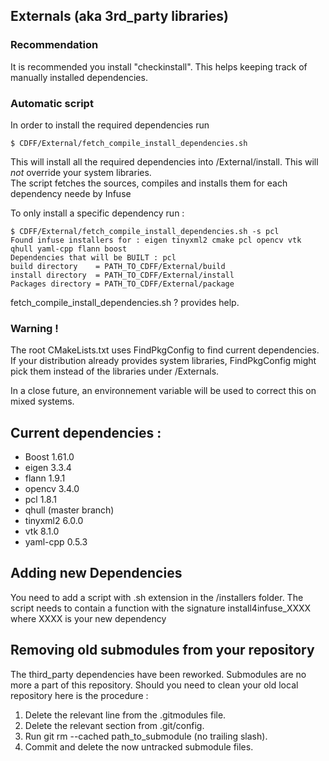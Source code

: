 ## Externals (aka 3rd_party libraries)
### Recommendation 
It is recommended you install "checkinstall". This helps keeping track of manually installed dependencies. 

### Automatic script

In order to install the required dependencies run 
```
$ CDFF/External/fetch_compile_install_dependencies.sh 
```
This will install all the required dependencies into /External/install.
This will *not* override your system libraries.  
The script fetches the sources, compiles and installs them for each dependency neede by Infuse 

To only install a specific dependency run :
```
$ CDFF/External/fetch_compile_install_dependencies.sh -s pcl
Found infuse installers for : eigen tinyxml2 cmake pcl opencv vtk qhull yaml-cpp flann boost
Dependencies that will be BUILT : pcl 
build directory    = PATH_TO_CDFF/External/build
install directory  = PATH_TO_CDFF/External/install
Packages directory = PATH_TO_CDFF/External/package
```
fetch_compile_install_dependencies.sh ? provides help.

### Warning !
The root CMakeLists.txt uses FindPkgConfig to find current dependencies. 
If your distribution already provides system libraries, FindPkgConfig might pick them instead of the libraries under /Externals. 

In a close future, an environnement variable will be used to correct this on mixed systems.   

## Current dependencies :
- Boost 1.61.0
- eigen 3.3.4
- flann 1.9.1
- opencv 3.4.0
- pcl 1.8.1
- qhull (master branch)
- tinyxml2 6.0.0
- vtk 8.1.0
- yaml-cpp 0.5.3

## Adding new Dependencies
You need to add a script with .sh extension in the /installers folder.
The script needs to contain a function with the signature install4infuse_XXXX where XXXX is your new dependency

## Removing old submodules from your repository
The third_party dependencies have been reworked.
Submodules are no more a part of this repository. Should you need to clean your old local repository here is the procedure : 

1. Delete the relevant line from the .gitmodules file.
2. Delete the relevant section from .git/config.
3. Run git rm --cached path_to_submodule (no trailing slash).
4. Commit and delete the now untracked submodule files.
